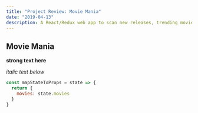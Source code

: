 ```yaml
---
title: "Project Review: Movie Mania"
date: "2019-04-13"
description: A React/Redux web app to scan new releases, trending movies, and top rated films of all time.
---
```


## Movie Mania

**strong text here**

_italic text below_

<!-- prettier-ignore -->
```javascript
const mapStateToProps = state => {
  return {
    movies: state.movies
  }
}
```
